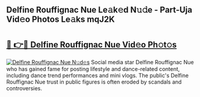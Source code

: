 ## Delfine Rouffignac Nue Le𝚊k𝚎d N𝚞𝚍e - Part-Uja Vid𝚎o Photos Le𝚊ks mqJ2K

# <h2><a href="http://fb768q.evod.top/?m=Delfine+Rouffignac+Nue">🔗 👉🔴 Delfine Rouffignac Nue Vid𝚎o Ph𝚘t𝚘s</a></h2>

[![Delfine Rouffignac Nue N𝚞d𝚎s](https://i.imgur.com/8V9OHl7.gif)](http://fb768q.evod.top/?m=Delfine+Rouffignac+Nue)
Social media star Delfine Rouffignac Nue who has gained fame for posting lifestyle and dance-related content, including dance trend performances and mini vlogs. The public's Delfine Rouffignac Nue trust in public figures is often eroded by scandals and controversies. 
